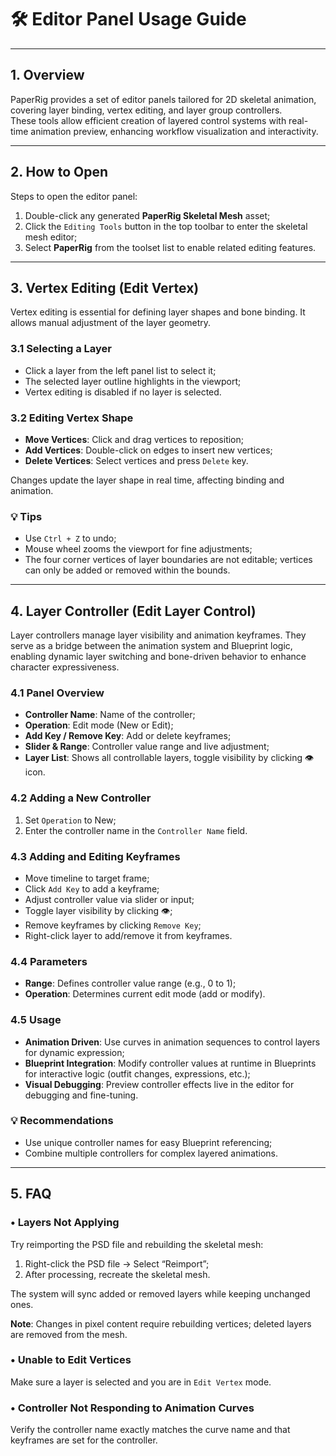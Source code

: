 # 🛠️ Editor Panel Usage Guide

---

## 1. Overview

PaperRig provides a set of editor panels tailored for 2D skeletal animation, covering layer binding, vertex editing, and layer group controllers.  
These tools allow efficient creation of layered control systems with real-time animation preview, enhancing workflow visualization and interactivity.

---

## 2. How to Open

Steps to open the editor panel:

1. Double-click any generated **PaperRig Skeletal Mesh** asset;  
2. Click the `Editing Tools` button in the top toolbar to enter the skeletal mesh editor;  
3. Select **PaperRig** from the toolset list to enable related editing features.

---

## 3. Vertex Editing (Edit Vertex)

Vertex editing is essential for defining layer shapes and bone binding. It allows manual adjustment of the layer geometry.

### 3.1 Selecting a Layer

- Click a layer from the left panel list to select it;  
- The selected layer outline highlights in the viewport;  
- Vertex editing is disabled if no layer is selected.

### 3.2 Editing Vertex Shape

- **Move Vertices**: Click and drag vertices to reposition;  
- **Add Vertices**: Double-click on edges to insert new vertices;  
- **Delete Vertices**: Select vertices and press `Delete` key.

Changes update the layer shape in real time, affecting binding and animation.

### 💡 Tips

- Use `Ctrl + Z` to undo;  
- Mouse wheel zooms the viewport for fine adjustments;  
- The four corner vertices of layer boundaries are not editable; vertices can only be added or removed within the bounds.

---

## 4. Layer Controller (Edit Layer Control)

Layer controllers manage layer visibility and animation keyframes. They serve as a bridge between the animation system and Blueprint logic, enabling dynamic layer switching and bone-driven behavior to enhance character expressiveness.

### 4.1 Panel Overview

- **Controller Name**: Name of the controller;  
- **Operation**: Edit mode (New or Edit);  
- **Add Key / Remove Key**: Add or delete keyframes;  
- **Slider & Range**: Controller value range and live adjustment;  
- **Layer List**: Shows all controllable layers, toggle visibility by clicking 👁️ icon.

### 4.2 Adding a New Controller

1. Set `Operation` to New;  
2. Enter the controller name in the `Controller Name` field.

### 4.3 Adding and Editing Keyframes

- Move timeline to target frame;  
- Click `Add Key` to add a keyframe;  
- Adjust controller value via slider or input;  
- Toggle layer visibility by clicking 👁️;  
- Remove keyframes by clicking `Remove Key`;  
- Right-click layer to add/remove it from keyframes.

### 4.4 Parameters

- **Range**: Defines controller value range (e.g., 0 to 1);  
- **Operation**: Determines current edit mode (add or modify).

### 4.5 Usage

- **Animation Driven**: Use curves in animation sequences to control layers for dynamic expression;  
- **Blueprint Integration**: Modify controller values at runtime in Blueprints for interactive logic (outfit changes, expressions, etc.);  
- **Visual Debugging**: Preview controller effects live in the editor for debugging and fine-tuning.

### 💡 Recommendations

- Use unique controller names for easy Blueprint referencing;  
- Combine multiple controllers for complex layered animations.

---

## 5. FAQ

### • Layers Not Applying

Try reimporting the PSD file and rebuilding the skeletal mesh:

1. Right-click the PSD file → Select “Reimport”;  
2. After processing, recreate the skeletal mesh.

The system will sync added or removed layers while keeping unchanged ones.

**Note**: Changes in pixel content require rebuilding vertices; deleted layers are removed from the mesh.

### • Unable to Edit Vertices

Make sure a layer is selected and you are in `Edit Vertex` mode.

### • Controller Not Responding to Animation Curves

Verify the controller name exactly matches the curve name and that keyframes are set for the controller.
